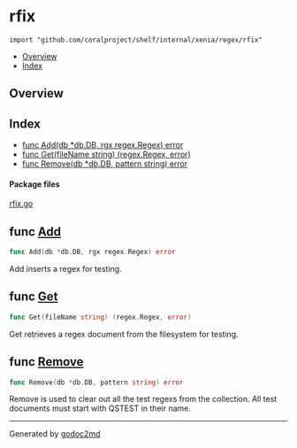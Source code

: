 

# rfix
`import "github.com/coralproject/shelf/internal/xenia/regex/rfix"`

* [Overview](#pkg-overview)
* [Index](#pkg-index)

## <a name="pkg-overview">Overview</a>



## <a name="pkg-index">Index</a>
* [func Add(db *db.DB, rgx regex.Regex) error](#Add)
* [func Get(fileName string) (regex.Regex, error)](#Get)
* [func Remove(db *db.DB, pattern string) error](#Remove)


#### <a name="pkg-files">Package files</a>
[rfix.go](/src/github.com/coralproject/shelf/internal/xenia/regex/rfix/rfix.go) 





## <a name="Add">func</a> [Add](/src/target/rfix.go?s=815:857#L31)
``` go
func Add(db *db.DB, rgx regex.Regex) error
```
Add inserts a regex for testing.



## <a name="Get">func</a> [Get](/src/target/rfix.go?s=489:535#L13)
``` go
func Get(fileName string) (regex.Regex, error)
```
Get retrieves a regex document from the filesystem for testing.



## <a name="Remove">func</a> [Remove](/src/target/rfix.go?s=1215:1259#L47)
``` go
func Remove(db *db.DB, pattern string) error
```
Remove is used to clear out all the test regexs from the collection.
All test documents must start with QSTEST in their name.








- - -
Generated by [godoc2md](http://godoc.org/github.com/davecheney/godoc2md)

